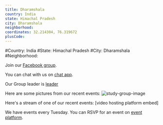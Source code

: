 ```yaml
---
title: Dharamshala
country: India
state: Himachal Pradesh
city: Dharamshala
neighborhood: 
coordinates: 32.214304, 76.319672
plusCode:
---
```


#Country: India
#State: Himachal Pradesh
#City: Dharamshala
#Neighborhood: 

Join our [Facebook group](https://www.facebook.com/groups/free.code.camp.dharamshala).

You can chat with us on [chat app](URL).

Our Group leader is [leader](URL)

Here are some pictures from our recent events:
![study-group-image]()

Here's a stream of one of our recent events:
[video hosting platform embed]

We have events every Tuesday. You can RSVP for an event on [event platform](URL).
